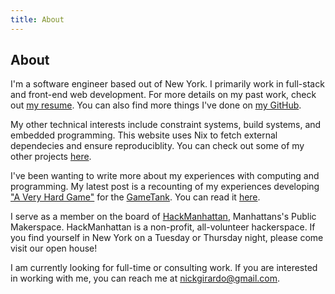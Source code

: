 ```yaml
---
title: About
---
```


## About

I'm a software engineer based out of New York.
I primarily work in full-stack and front-end web development.
For more details on my past work, check out [my resume](./resume.pdf).
You can also find more things I've done on [my GitHub](https://github.com/nickgirardo).

My other technical interests include constraint systems, build systems, and embedded programming.
This website uses Nix to fetch external dependecies and ensure reproduciblity.
You can check out some of my other projects [here](./projects.html).

I've been wanting to write more about my experiences with computing and programming.
My latest post is a recounting of my experiences developing ["A Very Hard Game"](/a-very-hard-game/index.html) for the [GameTank](https://gametank.zone/).
You can read it [here](/posts/avhg-thoughts.html).

I serve as a member on the board of [HackManhattan](https://hackmanhattan.com/), Manhattans's Public Makerspace.
HackManhattan is a non-profit, all-volunteer hackerspace.
If you find yourself in New York on a Tuesday or Thursday night, please come visit our open house!

I am currently looking for full-time or consulting work.
If you are interested in working with me, you can reach me at [nickgirardo@gmail.com](mailto:nickgirardo@gmail.com).
